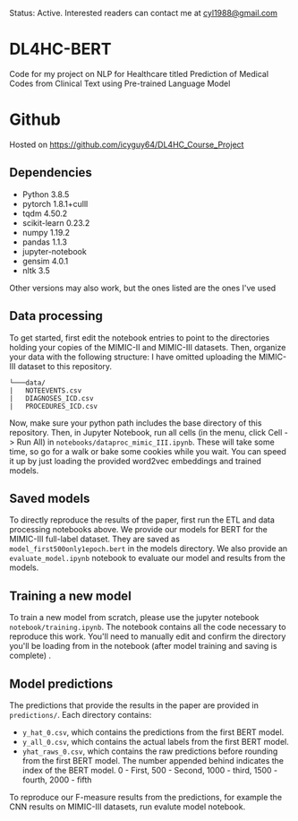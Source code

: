 Status: Active. Interested readers can contact me at cyl1988@gmail.com


# DL4HC-BERT

Code for my project on NLP for Healthcare titled Prediction of Medical Codes from Clinical Text using Pre-trained Language Model

# Github

Hosted on https://github.com/icyguy64/DL4HC_Course_Project

## Dependencies
* Python 3.8.5 
* pytorch 1.8.1+culll
* tqdm 4.50.2
* scikit-learn 0.23.2
* numpy 1.19.2
* pandas 1.1.3
* jupyter-notebook 
* gensim 4.0.1
* nltk 3.5

Other versions may also work, but the ones listed are the ones I've used


## Data processing

To get started, first edit the notebook entries to point to the directories holding your copies of the MIMIC-II and MIMIC-III datasets. Then, organize your data with the following structure: I have omitted uploading the MIMIC-III dataset to this repository.
```
└───data/
|   NOTEEVENTS.csv
|   DIAGNOSES_ICD.csv
|   PROCEDURES_ICD.csv
```
Now, make sure your python path includes the base directory of this repository. Then, in Jupyter Notebook, run all cells (in the menu, click Cell -> Run All) in  `notebooks/dataproc_mimic_III.ipynb`. These will take some time, so go for a walk or bake some cookies while you wait. You can speed it up by just loading the provided word2vec embeddings and trained models. 

## Saved models

To directly reproduce the results of the paper, first run the ETL and data processing notebooks above. We provide our models for BERT for the MIMIC-III full-label dataset. They are saved as `model_first500only1epoch.bert` in the models directory. We also provide an `evaluate_model.ipynb` notebook to evaluate our model and results from the models.

## Training a new model

To train a new model from scratch, please use the jupyter notebook `notebook/training.ipynb`. The notebook contains all the code necessary to reproduce this work. You'll need to manually edit and confirm the directory you'll be loading from in the notebook (after model training and saving is complete) .

## Model predictions

The predictions that provide the results in the paper are provided in `predictions/`. Each directory contains: 

* `y_hat_0.csv`, which contains the predictions from the first BERT model. 
* `y_all_0.csv`, which contains the actual labels from the first BERT model. 
* `yhat_raws_0.csv`, which contains the raw predictions before rounding from the first BERT model. The number appended behind indicates the index of the BERT model. 0 - First, 500 - Second, 1000 - third, 1500 - fourth, 2000 - fifth

To reproduce our F-measure results from the predictions, for example the CNN results on MIMIC-III datasets, run evalute model notebook. 
